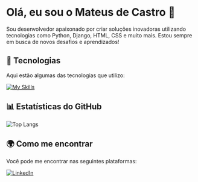 # Olá, eu sou o Mateus de Castro 👋

Sou desenvolvedor apaixonado por criar soluções inovadoras utilizando tecnologias como Python, Django, HTML, CSS e muito mais. Estou sempre em busca de novos desafios e aprendizados!

## 🚀 Tecnologias

Aqui estão algumas das tecnologias que utilizo:

[![My Skills](https://skillicons.dev/icons?i=py,django,bootstrap,html,css,javascript,azure,cs,cpp,oracle)](https://skillicons.dev)

## 📊 Estatísticas do GitHub

![Top Langs](https://github-readme-stats.vercel.app/api/top-langs/?username=MateusDeCastro&layout=compact&theme=tokyonight&langs_count=10&card_width=335)

## 🌍 Como me encontrar

Você pode me encontrar nas seguintes plataformas:

<a href="https://www.linkedin.com/in/mateus-aranha" target="_blank">
  <img src="https://img.shields.io/badge/LinkedIn-0A66C2?style=for-the-badge&logo=linkedin&logoColor=white" alt="LinkedIn">
</a>

